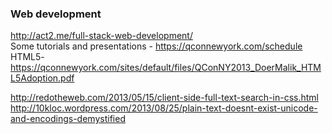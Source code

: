 ### Web development
http://act2.me/full-stack-web-development/  
Some tutorials and presentations - https://qconnewyork.com/schedule  
HTML5- https://qconnewyork.com/sites/default/files/QConNY2013_DoerMalik_HTML5Adoption.pdf  

http://redotheweb.com/2013/05/15/client-side-full-text-search-in-css.html  
http://10kloc.wordpress.com/2013/08/25/plain-text-doesnt-exist-unicode-and-encodings-demystified  

